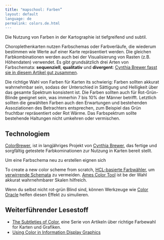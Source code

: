 ```yaml
---
title: "mapschool: Farben”
layout: default
language: de
permalink: colors.de.html
---
```


Die Nutzung von Farben in der Kartographie ist tiefgreifend und subtil.

Choroplethenkarten nutzen Farbschemas oder Farbverläufe, die wiederum bestimmen wie Werte auf einer Karte repräsentiert werden. Die gleichen Farbkombinationen werden auch bei der Visualisierung von Rasten (z.B. Höhendaten) verwendet. Es gibt grundsätzlich drei Arten von Farbschemata: **sequenziell**, **qualitativ** und **divergent**: [Cynthia Brewer fasst sie in diesem Artikel gut zusammen](http://colorbrewer2.org/learnmore/schemes_full.html).

Die richtige Wahl von Farben für Karten its schwierig: Farben sollten akkurat wahrnehmbar sein, sodass der Unterschied in Sättigung und Helligkeit über das gesamte Spektrum konsistent ist. Die Farben sollten auch für Rot-Grün-Blinde geeignet sein, was immerhin 7 bis 10% der Männer betrifft. Letztlich sollten die gewählten Farben auch den Erwartungen und bestehenden Assoziationen des Betrachters entsprechen, zum Beispiel das Grün fruchtbar repräsentiert oder Rot Wärme. Das Farbspektrum sollte bestehende Haltungen nicht umkehren oder vermischen.

## Technologiem

[ColorBrewer](http://colorbrewer2.org/), ist in langjähriges Projekt von [Cynthia Brewer](http://www.personal.psu.edu/cab38/),  das fertige und sorgfältig getestete Farbkominationen zur Nutzung in Karten bereit stellt.

Um eine Farbschema neu zu erstellen eignen sich 

To create a new color scheme from scratch, [HCL-basierte Farbwähler](http://vis4.net/labs/colorvis/embed.html?m=hcl&gradients=6), um [verwirrende Schemata](http://vis4.net/blog/posts/avoid-equidistant-hsv-colors/) zu vermeiden. [Ames Color Tool](http://colorusage.arc.nasa.gov/ColorTool.php) ist be der Wahl akkurat wahrnehmbarer Skalen hilfreich.

Wenn du selbst nicht rot-grün Blind sind, können Werkzeuge wie [Color Oracle](http://colororacle.org/) helfen diesen Effekt zu simulieren.

## Weiterführender Lesestoff

* [The Subtleties of Color](http://earthobservatory.nasa.gov/blogs/elegantfigures/2013/08/05/subtleties-of-color-part-1-of-6/), eine Serie von Artikeln über richtige Farbewahl for Karten und Grafiken.
* [Using Color in Information Display Graphics](http://colorusage.arc.nasa.gov/)